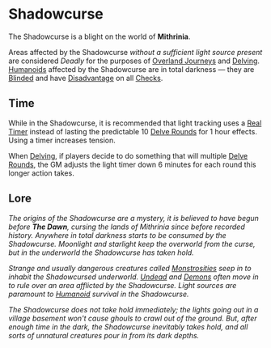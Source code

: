 # Shadowcurse

The Shadowcurse is a blight on the world of **Mithrinia**.

Areas affected by the Shadowcurse *without a sufficient light source present* are considered *Deadly* for the purposes of [Overland Journeys](../Exploration/Overland%20Journeys.md) and [Delving](../Exploration/Delving.md). [Humanoids](../../Resources%20for%20GMs/Creatures/Creature%20Types/Humanoid.md) affected by the Shadowcurse are in total darkness — they are [Blinded](../Conditions/Blinded.md) and have [Disadvantage](../Die%20Rolling%20Mechanics/Disadvantage.md) on all [Checks](../Core%20Procedures/Check.md).

## Time

While in the Shadowcurse, it is recommended that light tracking uses a [Real Timer](../Exploration/Delving.md#Real%20Timer) instead of lasting the predictable 10 [Delve Rounds](../Core%20Procedures/Round.md#Delve%20Round) for 1 hour effects. Using a timer increases tension.

When [Delving](../Exploration/Delving.md), if players decide to do something that will multiple [Delve Rounds](../Core%20Procedures/Round.md#Delve%20Round), the GM adjusts the light timer down 6 minutes for each round this longer action takes.

## Lore

*The origins of the Shadowcurse are a mystery, it is believed to have begun before **The Dawn**, cursing the lands of Mithrinia since before recorded history. Anywhere in total darkness starts to be consumed by the Shadowcurse. Moonlight and starlight keep the overworld from the curse, but in the underworld the Shadowcurse has taken hold.*

*Strange and usually dangerous creatures called [Monstrosities](../../Resources%20for%20GMs/Creatures/Creature%20Types/Monstrosity.md) seep in to inhabit the Shadowcursed underworld. [Undead](../../Resources%20for%20GMs/Creatures/Creature%20Types/Undead.md) and [Demons](../../Resources%20for%20GMs/Creatures/Creature%20Types/Demon.md) often move in to rule over an area afflicted by the Shadowcurse. Light sources are paramount to [Humanoid](../../Resources%20for%20GMs/Creatures/Creature%20Types/Humanoid.md) survival in the Shadowcurse.*

*The Shadowcurse does not take hold immediately; the lights going out in a village basement won't cause ghouls to crawl out of the ground. But, after enough time in the dark, the Shadowcurse inevitably takes hold, and all sorts of unnatural creatures pour in from its dark depths.*
